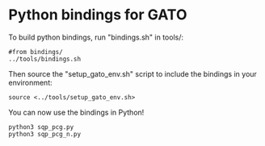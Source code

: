 # Python bindings for GATO


To build python bindings, run "bindings.sh" in tools/:
```
#from bindings/
../tools/bindings.sh
```

Then source the "setup_gato_env.sh" script to include the bindings in your environment:
```
source <../tools/setup_gato_env.sh>
```

You can now use the bindings in Python!
```
python3 sqp_pcg.py
python3 sqp_pcg_n.py
```
